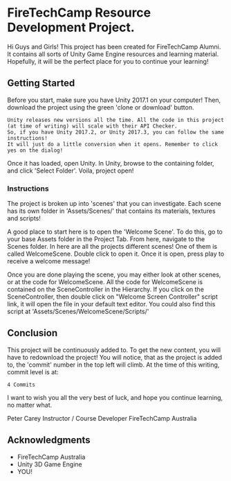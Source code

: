 # FireTechCamp Resource Development Project.

Hi Guys and Girls! 
This project has been created for FireTechCamp Alumni. 
It contains all sorts of Unity Game Engine resources and learning material. 
Hopefully, it will be the perfect place for you to continue your learning!

## Getting Started

Before you start, make sure you have Unity 2017.1 on your computer! Then, download the project using the green 'clone or download' button. 
```
Unity releases new versions all the time. All the code in this project (at time of writing) will scale with their API Checker. 
So, if you have Unity 2017.2, or Unity 2017.3, you can follow the same instructions!
It will just do a little conversion when it opens. Remember to click yes on the dialog!
```
Once it has loaded, open Unity. 
In Unity, browse to the containing folder, and click 'Select Folder'. Voila, project open!

### Instructions

The project is broken up into 'scenes' that you can investigate. Each scene has its own folder in 'Assets/Scenes/' that contains its materials, textures and scripts!

A good place to start here is to open the 'Welcome Scene'.
To do this, go to your base Assets folder in the Project Tab.
From here, navigate to the Scenes folder. In here are all the projects different scenes!
One of them is called WelcomeScene. Double click to open it.
Once it is open, press play to receive a welcome message!

Once you are done playing the scene, you may either look at other scenes, or at the code for WelcomeScene. 
All the code for WelcomeScene is contained on the SceneController in the Hierarchy. 
If you click on the SceneController, then double click on "Welcome Screen Controller" script link, it will open the file in your default text editor.
You could also find this script at 'Assets/Scenes/WelcomeScene/Scripts/'


## Conclusion

This project will be continuously added to. To get the new content, you will have to redownload the project! 
You will notice, that as the project is added to, the 'commit' number in the top left will climb. 
At the time of this writing, commit level is at:

```
4 Commits
```

I want to wish you all the very best of luck, and hope you continue learning, no matter what. 

Peter Carey
Instructor / Course Developer
FireTechCamp Australia

## Acknowledgments

* FireTechCamp Australia
* Unity 3D Game Engine
* YOU!

